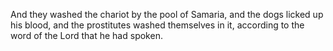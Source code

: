 And they washed the chariot by the pool of Samaria, and the dogs licked up his blood, and the prostitutes washed themselves in it, according to the word of the Lord that he had spoken.
